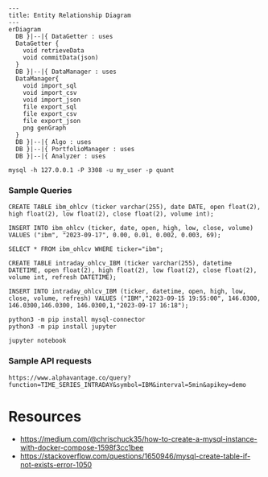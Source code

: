 ```mermaid
---
title: Entity Relationship Diagram
---
erDiagram
  DB }|--|{ DataGetter : uses
  DataGetter {
    void retrieveData
    void commitData(json)
  }
  DB }|--|{ DataManager : uses
  DataManager{
    void import_sql
    void import_csv
    void import_json
    file export_sql
    file export_csv
    file export_json
    png genGraph
  }
  DB }|--|{ Algo : uses
  DB }|--|{ PortfolioManager : uses
  DB }|--|{ Analyzer : uses
```

```
mysql -h 127.0.0.1 -P 3308 -u my_user -p quant
```

### Sample Queries
```
CREATE TABLE ibm_ohlcv (ticker varchar(255), date DATE, open float(2), high float(2), low float(2), close float(2), volume int);

INSERT INTO ibm_ohlcv (ticker, date, open, high, low, close, volume) VALUES ("ibm", "2023-09-17", 0.00, 0.01, 0.002, 0.003, 69);

SELECT * FROM ibm_ohlcv WHERE ticker="ibm";
```

```
CREATE TABLE intraday_ohlcv_IBM (ticker varchar(255), datetime DATETIME, open float(2), high float(2), low float(2), close float(2), volume int, refresh DATETIME);

INSERT INTO intraday_ohlcv_IBM (ticker, datetime, open, high, low, close, volume, refresh) VALUES ("IBM","2023-09-15 19:55:00", 146.0300, 146.0300,146.0300, 146.0300,1,"2023-09-17 16:18");
```


```
python3 -m pip install mysql-connector
python3 -m pip install jupyter
```
```
jupyter notebook
```

### Sample API requests
```
https://www.alphavantage.co/query?function=TIME_SERIES_INTRADAY&symbol=IBM&interval=5min&apikey=demo
```

# Resources
- https://medium.com/@chrischuck35/how-to-create-a-mysql-instance-with-docker-compose-1598f3cc1bee
- https://stackoverflow.com/questions/1650946/mysql-create-table-if-not-exists-error-1050